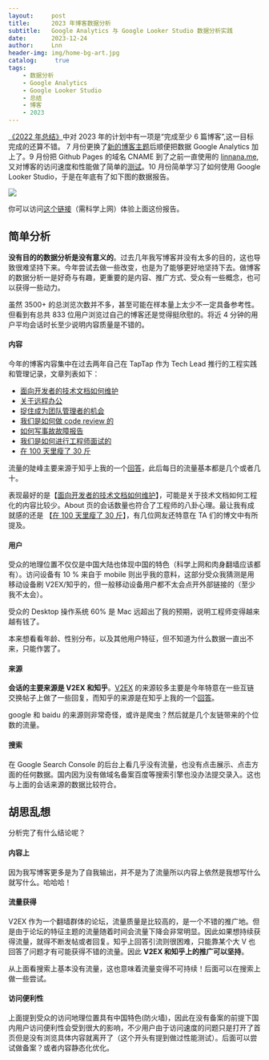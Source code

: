 ```yaml
---
layout:     post
title:      2023 年博客数据分析
subtitle:   Google Analytics 与 Google Looker Studio 数据分析实践
date:       2023-12-24
author:     Lnn
header-img: img/home-bg-art.jpg
catalog: 	 true
tags:
    - 数据分析
    - Google Analytics
    - Google Looker Studio
    - 总结
    - 博客
    - 2023
---
```


[《2022 年总结》]((https://www.linnana.me/2023/01/02/2022_overview/#%E4%B8%8B%E4%B8%80%E5%B9%B4))中对 2023 年的计划中有一项是“完成至少 6 篇博客”,这一目标完成的还算不错。 7 月份更换了[新的博客主题](https://github.com/qiubaiying/qiubaiying.github.io)后顺便把数据 Google Analytics 加上了。9 月份把 Github Pages 的域名 CNAME 到了之前一直使用的 [linnana.me](https://www.linnana.me),又对博客的访问速度和性能做了简单的[测试](https://www.zhihu.com/pin/1692851049566867456)。10 月份简单学习了如何使用 Google Looker Studio，于是在年底有了如下图的数据报告。

![](https://www.linnana.me/img/blog/summarize/2023-12-24-02.png)


你可以访问[这个链接](https://lookerstudio.google.com/reporting/5b7448fe-252a-46ce-abbb-bd7c16da333a/page/fUdK)（需科学上网）体验上面这份报告。



## 简单分析

**没有目的的数据分析是没有意义的**。过去几年我写博客并没有太多的目的，这也导致很难坚持下来。今年尝试去做一些改变，也是为了能够更好地坚持下去。做博客的数据分析一是好奇与有趣，更重要的是内容、推广方式、受众有一些概念，也可以获得一些动力。

虽然 3500+ 的总浏览次数并不多，甚至可能在样本量上太少不一定具备参考性。但看到有总共 833 位用户浏览过自己的博客还是觉得挺欣慰的。将近 4 分钟的用户平均会话时长至少说明内容质量是不错的。

#### 内容

今年的博客内容集中在过去两年自己在 TapTap 作为 Tech Lead 推行的工程实践和管理记录，文章列表如下：

- [面向开发者的技术文档如何维护](https://www.linnana.me/2023/09/28/writing-dev-doc)
- [关于远程办公](https://www.linnana.me/2023/09/21/remote_work/)
- [捉住成为团队管理者的机会](https://www.linnana.me/2023/04/20/TeamLead-team_fix)
- [我们是如何做 code review 的](https://www.linnana.me/2023/04/10/tech-codereview/)
- [如何写事故故障报告](https://www.linnana.me/2023/02/20/tech-learn_from_failure)
- [我们是如何进行工程师面试的](https://www.linnana.me/2023/01/20/tech-interview)
- [在 100 天里瘦了 30 斤](https://www.linnana.me/2023/09/20/Life-how_to_lose_wegiht)



流量的陡峰主要来源于知乎上我的一个[回答](https://www.zhihu.com/question/624981182/answer/3240883345)，此后每日的流量基本都是几个或者几十。


表现最好的是【[面向开发者的技术文档如何维护](https://www.linnana.me/2023/09/28/writing-dev-doc)】，可能是关于技术文档如何工程化的内容比较少。About 页的会话数量也符合了工程师的八卦心理。最让我有成就感的还是 【[在 100 天里瘦了 30 斤](https://www.linnana.me/2023/09/20/Life-how_to_lose_wegiht)】，有几位网友还特意在 TA 们的博文中有所提及。



#### 用户

受众的地理位置不仅仅是中国大陆也体现中国的特色（科学上网和肉身翻墙应该都有）。访问设备有 10 % 来自于 mobile 则出乎我的意料，这部分受众我猜测是用移动设备刷 V2EX/知乎的，但一般移动设备用户都不太会点开外部链接的（至少我不太会）。

受众的 Desktop 操作系统 60% 是 Mac 远超出了我的预期，说明工程师变得越来越有钱了。

本来想看看年龄、性别分布，以及其他用户特征，但不知道为什么数据一直出不来，只能作罢了。

#### 来源

**会话的主要来源是 V2EX 和知乎**。[V2EX](v2ex.com) 的来源较多主要是今年特意在一些互链交换帖子上做了一些回复，而知乎的来源是在知乎上我的一个[回答](https://www.zhihu.com/question/624981182/answer/3240883345)。

google 和 baidu 的来源则非常奇怪，或许是爬虫？然后就是几个友链带来的个位数的流量。

#### 搜索

在 Google Search Console 的后台上看几乎没有流量，也没有点击展示、点击方面的任何数据。国内因为没有做域名备案百度等搜索引擎也没办法提交录入。这也与上面的会话来源的数据比较符合。


## 胡思乱想

分析完了有什么结论呢？

#### 内容上
因为我写博客更多是为了自我输出，并不是为了流量所以内容上依然是我想写什么就写什么。哈哈哈！

#### 流量获得
V2EX 作为一个翻墙群体的论坛，流量质量是比较高的，是一个不错的推广地。但是由于论坛的特征主题的流量随着时间会流量下降会非常明显。因此如果想持续获得流量，就得不断发帖或者回复。知乎上回答引流则很困难，只能靠某个大 V 也回答了问题才有可能获得不错的流量。因此 **V2EX 和知乎上的推广可以坚持**。

从上面看搜索上基本没有流量，这也意味着流量变得不可持续！后面可以在搜索上做一些尝试。


#### 访问便利性

上面提到受众的访问地理位置具有中国特色(防火墙)，因此在没有备案的前提下国内用户访问便利性会受到很大的影响，不少用户由于访问速度的问题只是打开了首页但是没有浏览具体内容就离开了（这个开头有提到做过性能测试）。后面可以尝试做备案？或者内容静态化优化。


